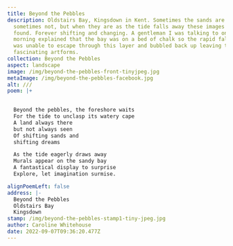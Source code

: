 ```yaml
---
title: Beyond the Pebbles
description: Oldstairs Bay, Kingsdown in Kent. Sometimes the sands are there and
  sometimes not, but when they are as the tide falls away these images can be
  found. Forever shifting and changing. A gentleman I was talking to one early
  morning explained that the bay was on a bed of chalk so the rapid falling tide
  was unable to escape through this layer and bubbled back up leaving these
  fascinating artforms.
collection: Beyond the Pebbles
aspect: landscape
image: /img/beyond-the-pebbles-front-tinyjpeg.jpg
metaImage: /img/beyond-the-pebbles-facebook.jpg
alt: ///
poem: |+
  

  Beyond the pebbles, the foreshore waits
  For the tide to unclasp its watery cape
  A land always there 
  but not always seen
  Of shifting sands and 
  shifting dreams

  As the tide eagerly draws away
  Murals appear on the sandy bay
  A fantastical display to surprise
  Explore, let imagination surmise.

alignPoemLeft: false
address: |-
  Beyond the Pebbles
  Oldstairs Bay
  Kingsdown
stamp: /img/beyond-the-pebbles-stamp1-tiny-jpeg.jpg
author: Caroline Whitehouse
date: 2022-09-07T09:36:20.477Z
---
```

